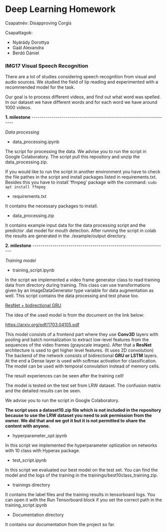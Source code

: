 # Deep Learning Homework

Csapatnév: Disapproving Corgis

Csapattagok:
* Nyárády Dorottya
* Gaál Alexandra
* Berdó Dániel

### IMG17 Visual Speech Recognition

There are a lot of studies considering speech recognition from visual and audio sources. We studied the field of lip reading and experimented with a recommended model for the task.

Our goal is to process different videos, and find out what word was spelled. In our dataset we have different words and for each word we have around 1000 videos.

**1. milestone** ---------------------------------------------------------------------

*Data processing*

* data_processing.ipynb

The script for processing the data. We advise you to run the script in Google Colaboratory. The script pull this repository and unzip the data_processing.zip.

If you would like to run the script in another environment you have to check the file pathes in the script and install packages listed in requirements.txt. Besides this you have to install 'ffmpeg' package with the command:
``` sudo apt install ffmpeg ```

* requirements.txt

It contains the necessary packages to install.

* data_processing.zip

It contains example input data for the data processing script and the predictor .dat model for mouth detection. After running the script in colab the results are generated in the ./example/output directory.

**2. milestone** -------------------------------------------------------------------

*Training model*

* training_script.ipynb

In the script we implemented a video frame generator class to read training data from directory during training. This class can use transformations given by an ImageDataGenerator type variable for data augmentation as well. This script contains the data processing and test phase too.

<ins>ResNet + bidirectional GRU</ins>

The idea of the used model is from the document on the link below:

https://arxiv.org/pdf/1703.04105.pdf

This model consists of a frontend part where they use **Conv3D** layers with pooling and batch normalization to extract low-level features from the sequences of the video frames (grayscale images). After that a **ResNet** architecture is used to get higher level features. (It uses 2D convolution) The backend of the network consists of bidirectional **GRU or LSTM** layers. At the end a Dense layer is used with softmax activation for classification. The model can be used with temporal convulation instead of memory cells.

The result experiences can be seen after the training cell!

The model is tested on the test set from LRW dataset. The confusion matrix and the detailed results can be seen.

We advise you to run the script in Google Colaboratory.

**The script uses a dataset10.zip file which is not included in the repository because  to use the LRW dataset you need to ask permission from the owner. We did that and we got it but it is not permitted to share the content with anyone.**

* hyperparameter_opt.ipynb

In this script we implemented the hyperparameter optiization on networks with 10 class with Hyperas package.

* test_script.ipynb

In this script we evaluated our best model on the test set. You can find the model and the logs of the training in the trainings/best10class_training.zip.

* trainings directory

It contains the label files and the training results in tensorboard logs. You can open it with the Run Tensorboard block if you set the correct path in the training_script.ipynb

* Documentation directory

It contains our documentation from the project so far.

